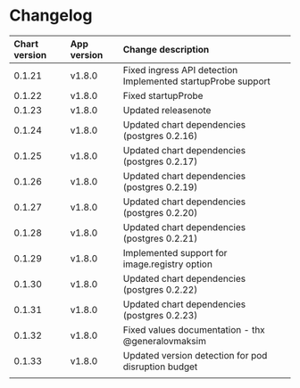 # Changelog

| Chart version | App version | Change description |
| :------------ | :---------- | :----------------- |
| 0.1.21 | v1.8.0 | Fixed ingress API detection<br>Implemented startupProbe support |
| 0.1.22 | v1.8.0 | Fixed startupProbe |
| 0.1.23 | v1.8.0 | Updated releasenote |
| 0.1.24 | v1.8.0 | Updated chart dependencies (postgres 0.2.16) |
| 0.1.25 | v1.8.0 | Updated chart dependencies (postgres 0.2.17) |
| 0.1.26 | v1.8.0 | Updated chart dependencies (postgres 0.2.19) |
| 0.1.27 | v1.8.0 | Updated chart dependencies (postgres 0.2.20) |
| 0.1.28 | v1.8.0 | Updated chart dependencies (postgres 0.2.21) |
| 0.1.29 | v1.8.0 | Implemented support for image.registry option |
| 0.1.30 | v1.8.0 | Updated chart dependencies (postgres 0.2.22) |
| 0.1.31 | v1.8.0 | Updated chart dependencies (postgres 0.2.23) |
| 0.1.32 | v1.8.0 | Fixed values documentation - thx @generalovmaksim |
| 0.1.33 | v1.8.0 | Updated version detection for pod disruption budget |
| | | |
